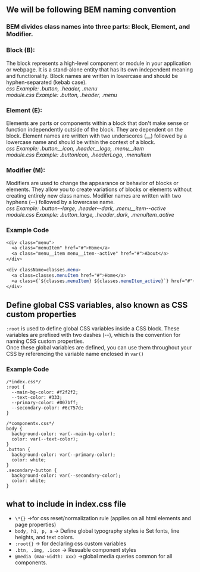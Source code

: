 ## We will be following BEM naming convention
### BEM divides class names into three parts: Block, Element, and Modifier.   
### Block (B):   
The block represents a high-level component or module in your application or webpage. It is a stand-alone entity that has its own independent meaning and functionality.
Block names are written in lowercase and should be hyphen-separated (kebab case).   
_css Example: .button, .header, .menu_     
_module.css Example: .button, .header, .menu_    
### Element (E):       
Elements are parts or components within a block that don't make sense or function independently outside of the block. They are dependent on the block.
Element names are written with two underscores (__) followed by a lowercase name and should be within the context of a block.   
_css Example: .button__icon, .header__logo, .menu__item_      
_module.css Example: .buttonIcon, .headerLogo, .menuItem_      
### Modifier (M):   
Modifiers are used to change the appearance or behavior of blocks or elements. They allow you to create variations of blocks or elements without creating entirely new class names.
Modifier names are written with two hyphens (--) followed by a lowercase name.   
_css Example: .button--large, .header--dark, .menu__item--active_   
_module.css Example: .button_large, .header_dark, .menuItem_active_   


### Example Code
``` css
<div class="menu">
  <a class="menuItem" href="#">Home</a>
  <a class="menu__item menu__item--active" href="#">About</a>
</div>
```
``` module.css
<div className=classes.menu>
  <a class=classes.menuItem href="#">Home</a>
  <a class={`${classes.menuItem} ${classes.menuItem_active}`} href="#">About</a>
</div>
```


## Define global CSS variables, also known as CSS custom properties 
`:root` is used to define global CSS variables inside a CSS block. These variables are prefixed with two dashes (--), which is the convention for naming CSS custom properties.  
Once these global variables are defined, you can use them throughout your CSS by referencing the variable name enclosed in `var()`    

### Example Code
```
/*index.css*/
:root {
  --main-bg-color: #f2f2f2;
  --text-color: #333;
  --primary-color: #007bff;
  --secondary-color: #6c757d;
}
```
```
/*componentx.css*/
body {
  background-color: var(--main-bg-color);
  color: var(--text-color);
}
.button {
  background-color: var(--primary-color);
  color: white;
}
.secondary-button {
  background-color: var(--secondary-color);
  color: white;
}
```

## what to include in index.css file
* `\*{}`  ->for css reset/normalization rule (applies on all html elements and page properties)
* `body, h1, p, a` -> Define global typography styles ie Set fonts, line heights, and text colors.
* `:root{}` -> for declaring css custom variables 
* `.btn, .img, .icon` ->  Resuable component styles
* `@media (max-width: xxx)` ->global media queries common for all components.



